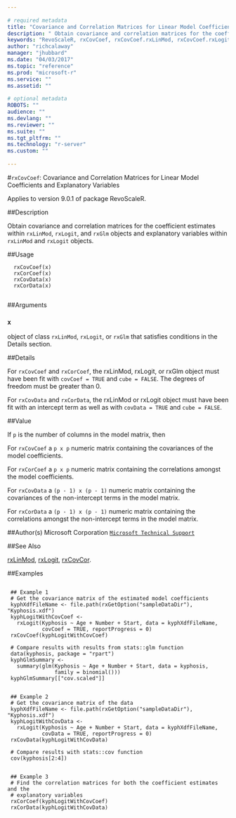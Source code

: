 ```yaml
--- 
 
# required metadata 
title: "Covariance and Correlation Matrices for Linear Model Coefficients and Explanatory Variables" 
description: " Obtain covariance and correlation matrices for the coefficient estimates within `rxLinMod`,  `rxLogit`, and `rxGlm` objects and explanatory variables within `rxLinMod` and `rxLogit` objects. " 
keywords: "RevoScaleR, rxCovCoef, rxCovCoef.rxLinMod, rxCovCoef.rxLogit, rxCovCoef.rxGlm, rxCorCoef, rxCorCoef.rxLinMod, rxCorCoef.rxLogit, rxCorCoef.rxGlm, rxCovData, rxCovData.rxLinMod, rxCovData.rxLogit, rxCorData, rxCorData.rxLinMod, rxCorData.rxLogit, models, regression" 
author: "richcalaway" 
manager: "jhubbard" 
ms.date: "04/03/2017" 
ms.topic: "reference" 
ms.prod: "microsoft-r" 
ms.service: "" 
ms.assetid: "" 
 
# optional metadata 
ROBOTS: "" 
audience: "" 
ms.devlang: "" 
ms.reviewer: "" 
ms.suite: "" 
ms.tgt_pltfrm: "" 
ms.technology: "r-server" 
ms.custom: "" 
 
--- 
```

 
 
 
 
 
 
 
 
 
 
 
 
 
 
 
 #`rxCovCoef`: Covariance and Correlation Matrices for Linear Model Coefficients and Explanatory Variables

 Applies to version 9.0.1 of package RevoScaleR.
 
 ##Description
 
Obtain covariance and correlation matrices for the coefficient estimates within `rxLinMod`, 
`rxLogit`, and `rxGlm` objects and
explanatory variables within `rxLinMod` and `rxLogit` objects.
 
 
 ##Usage

```   
  rxCovCoef(x)
  rxCorCoef(x)
  rxCovData(x)
  rxCorData(x)
 
```
 
 ##Arguments

   
    
 ### `x`
 object of class `rxLinMod`, `rxLogit`, or `rxGlm` that  satisfies conditions in the Details section. 
  
 
 
 ##Details
 
For `rxCovCoef` and `rxCorCoef`, the rxLinMod, rxLogit, or rxGlm object must
have been fit with `covCoef = TRUE` and `cube = FALSE`. The degrees
of freedom must be greater than 0.
 
For `rxCovData` and `rxCorData`, the rxLinMod or rxLogit object must
have been fit with an intercept term as well as with `covData = TRUE` and
`cube = FALSE`.
 
 
 ##Value
 
If `p` is the number of columns in the model matrix, then

For `rxCovCoef` a `p x p` numeric matrix containing the
covariances of the model coefficients.

For `rxCorCoef` a `p x p` numeric matrix containing the
correlations amongst the model coefficients.

For `rxCovData` a `(p - 1) x (p - 1)`
numeric matrix containing the covariances of the non-intercept terms in the
model matrix.

For `rxCorData` a `(p - 1) x (p - 1)`
numeric matrix containing the correlations amongst the non-intercept terms in
the model matrix.
 
 ##Author(s)
 Microsoft Corporation [`Microsoft Technical Support`](https://go.microsoft.com/fwlink/?LinkID=698556&clcid=0x409)
 
 
 ##See Also
 
[rxLinMod](rxLinMod.md),
[rxLogit](rxLogit.md),
[rxCovCor](rxCovCor.md).
   
 ##Examples

 ```
   
  ## Example 1
  # Get the covariance matrix of the estimated model coefficients
  kyphXdfFileName <- file.path(rxGetOption("sampleDataDir"), "Kyphosis.xdf")
  kyphLogitWithCovCoef <-
    rxLogit(Kyphosis ~ Age + Number + Start, data = kyphXdfFileName,
            covCoef = TRUE, reportProgress = 0)
  rxCovCoef(kyphLogitWithCovCoef)
  
  # Compare results with results from stats::glm function
  data(kyphosis, package = "rpart")
  kyphGlmSummary <-
    summary(glm(Kyphosis ~ Age + Number + Start, data = kyphosis,
                family = binomial()))
  kyphGlmSummary[["cov.scaled"]]
  
  
  ## Example 2
  # Get the covariance matrix of the data
  kyphXdfFileName <- file.path(rxGetOption("sampleDataDir"), "Kyphosis.xdf")
  kyphLogitWithCovData <-
    rxLogit(Kyphosis ~ Age + Number + Start, data = kyphXdfFileName,
            covData = TRUE, reportProgress = 0)
  rxCovData(kyphLogitWithCovData)
  
  # Compare results with stats::cov function
  cov(kyphosis[2:4])
  
  
  ## Example 3
  # Find the correlation matrices for both the coefficient estimates and the
  # explanatory variables
  rxCorCoef(kyphLogitWithCovCoef)
  rxCorData(kyphLogitWithCovData)
 
```
 
 
 
